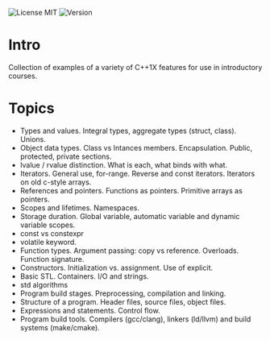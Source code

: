 ![License MIT](https://img.shields.io/dub/l/vibe-d.svg)
![Version](https://img.shields.io/badge/version-v3.3-green.svg)

# Intro

Collection of examples of a variety of C++1X features for use in introductory courses.

# Topics

* Types and values. Integral types, aggregate types (struct, class). Unions.
* Object data types. Class vs Intances members. Encapsulation. Public, protected, private sections.
* lvalue / rvalue distinction. What is each, what binds with what.
* Iterators. General use, for-range. Reverse and const iterators. Iterators on old c-style arrays.
* References and pointers. Functions as pointers. Primitive arrays as pointers.
* Scopes and lifetimes. Namespaces.
* Storage duration. Global variable, automatic variable and dynamic variable scopes.
* const vs constexpr
* volatile keyword.
* Function types. Argument passing: copy vs reference. Overloads. Function signature.
* Constructors. Initialization vs. assignment. Use of explicit.
* Basic STL. Containers. I/O and strings.
* std algorithms
* Program build stages. Preprocessing, compilation and linking.
* Structure of a program. Header files, source files, object files.
* Expressions and statements. Control flow.
* Program build tools. Compilers (gcc/clang), linkers (ld/llvm) and build systems (make/cmake).

